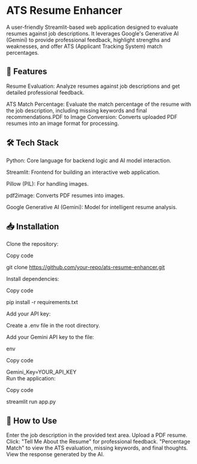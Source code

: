 # **ATS Resume Enhancer**

A user-friendly Streamlit-based web application designed to evaluate resumes against job descriptions. 
It leverages Google's Generative AI (Gemini) to provide professional feedback, highlight strengths and weaknesses, and offer ATS (Applicant Tracking System) match percentages.

## 🚀 **Features**

Resume Evaluation: Analyze resumes against job descriptions and get detailed professional feedback.

ATS Match Percentage: Evaluate the match percentage of the resume with the job description, including missing keywords and final recommendations.PDF to Image Conversion: Converts uploaded PDF resumes into an image format for processing.


## 🛠️ **Tech Stack**
Python: Core language for backend logic and AI model interaction.

Streamlit: Frontend for building an interactive web application.

Pillow (PIL): For handling images.

pdf2image: Converts PDF resumes into images.

Google Generative AI (Gemini): Model for intelligent resume analysis.

## 📥 **Installation**

Clone the repository:

Copy code

git clone https://github.com/your-repo/ats-resume-enhancer.git  

Install dependencies:

Copy code

pip install -r requirements.txt  

Add your API key:

Create a .env file in the root directory.

Add your Gemini API key to the file:

env

Copy code

Gemini_Key=YOUR_API_KEY  
Run the application:


Copy code

streamlit run app.py  

## 🎯 **How to Use**
Enter the job description in the provided text area.
Upload a PDF resume.
Click:
"Tell Me About the Resume" for professional feedback.
"Percentage Match" to view the ATS evaluation, missing keywords, and final thoughts.
View the response generated by the AI.

